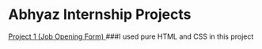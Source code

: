 # Abhyaz Internship Projects

[Project 1 (Job Opening Form) ](https://github.com/snehalgadge/abhyaz-Internship/tree/main/01-form)
###I used pure HTML and CSS in this project
